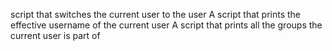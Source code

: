 script that switches the current user to the user
A script that prints the effective username of the current user
A script that prints all the groups the current user is part of
